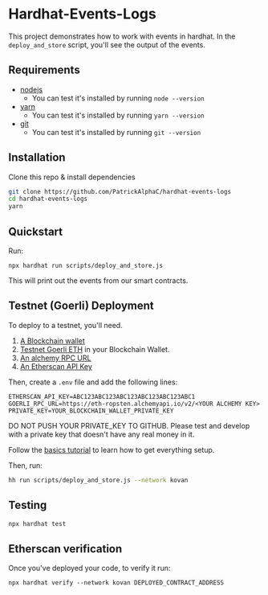 # Hardhat-Events-Logs

This project demonstrates how to work with events in hardhat. In the `deploy_and_store` script, you'll see the output of the events. 

 ## Requirements

- [nodejs](https://nodejs.org/en/download/)
  - You can test it's installed by running `node --version`
- [yarn](https://yarnpkg.com/)
  - You can test it's installed by running `yarn --version`
- [git](https://git-scm.com/downloads)
  - You can test it's installed by running `git --version`

## Installation

Clone this repo & install dependencies
```sh
git clone https://github.com/PatrickAlphaC/hardhat-events-logs
cd hardhat-events-logs
yarn
```

## Quickstart

Run:
```
npx hardhat run scripts/deploy_and_store.js
```

This will print out the events from our smart contracts. 

## Testnet (Goerli) Deployment

To deploy to a testnet, you'll need.

1. [A Blockchain wallet](https://metamask.io/)
2. [Testnet Goerli ETH](https://faucets.chain.link/) in your Blockchain Wallet.
3. [An alchemy RPC URL](https://www.alchemy.com/)
4. [An Etherscan API Key](https://etherscan.io/apis)

Then, create a `.env` file and add the following lines:
```
ETHERSCAN_API_KEY=ABC123ABC123ABC123ABC123ABC123ABC1
GOERLI_RPC_URL=https://eth-ropsten.alchemyapi.io/v2/<YOUR ALCHEMY KEY>
PRIVATE_KEY=YOUR_BLOCKCHAIN_WALLET_PRIVATE_KEY
```
DO NOT PUSH YOUR PRIVATE_KEY TO GITHUB. Please test and develop with a private key that doesn't have any real money in it. 

Follow the [basics tutorial](https://docs.chain.link/docs/beginners-tutorial/) to learn how to get everything setup. 

Then, run:

```sh
hh run scripts/deploy_and_store.js --network kovan
```

## Testing

```sh
npx hardhat test
```

## Etherscan verification

Once you've deployed your code, to verify it run:

```shell
npx hardhat verify --network kovan DEPLOYED_CONTRACT_ADDRESS 
```

